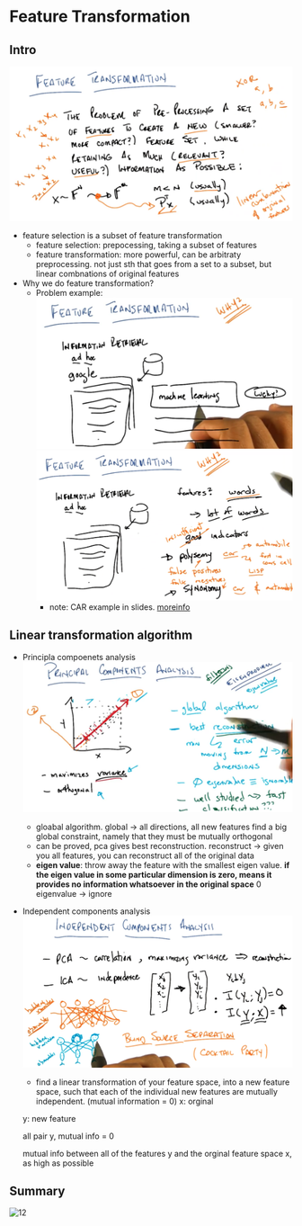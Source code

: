# Feature Transformation

## Intro
![01](https://github.com/suereey/ML7641_Fall2021_StudyNotes/blob/main/Screenshot/UL4/1.PNG)
- feature selection is a subset of feature transformation
    - feature selection: prepocessing, taking a subset of features
    - feature transformation: more powerful, can be arbitraty preprocessing. not just sth that goes from a set to a subset, but linear combnations of original features
- Why we do feature transformation?
    - Problem example:
    ![02](https://raw.githubusercontent.com/suereey/ML7641_Fall2021_StudyNotes/main/Screenshot/UL4/2.PNG)
    ![03](https://raw.githubusercontent.com/suereey/ML7641_Fall2021_StudyNotes/main/Screenshot/UL4/3.PNG)
        - note: CAR example in slides. [moreinfo](https://en.wikipedia.org/wiki/CAR_and_CDR)

## Linear transformation algorithm
- Principla compoenets analysis
![05](https://raw.githubusercontent.com/suereey/ML7641_Fall2021_StudyNotes/main/Screenshot/UL4/5.PNG)
    - gloabal algorithm. global -> all directions, all new features find a big global constraint, namely that they must be mutually orthogonal
    - can be proved, pca gives best reconstruction. reconstruct -> given you all features, you can reconstruct all of the original data
    - **eigen value**: throw away the feature with the smallest eigen value. **if the eigen value in some particular dimension is zero, means it provides no information whatsoever in the original space** 0 eigenvalue -> ignore

- Independent components analysis
![06](https://raw.githubusercontent.com/suereey/ML7641_Fall2021_StudyNotes/main/Screenshot/UL4/6.PNG)
    - find a linear transformation of your feature space, into a new feature space, such that each of the individual new features are mutually independent. (mutual information = 0)
    x: orginal

    y: new feature

    all pair y, mutual info = 0

    mutual info between all of the features y and the orginal feature space x, as high as possible


## Summary
![12]()